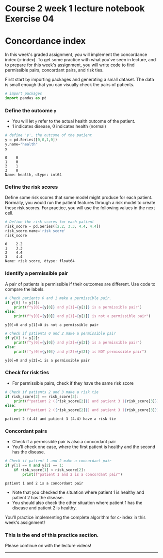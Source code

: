 # Course 2 week 1 lecture notebook Exercise 04
# Concordance index

In this week's graded assignment, you will implement the concordance index (c-index).  To get some practice with what you've seen in lecture, and to prepare for this week's assignment, you will write code to find permissible pairs, concordant pairs, and risk ties.

First start by importing packages and generating a small dataset.  The data is small enough that you can visually check the pairs of patients.


```python
# import packages
import pandas as pd
```

### Define the outcome `y`

- You will let `y` refer to the actual health outcome of the patient.
- 1 indicates disease, 0 indicates health (normal)


```python
# define 'y', the outcome of the patient
y = pd.Series([0,0,1,0])
y.name="health"
y
```




    0    0
    1    0
    2    1
    3    0
    Name: health, dtype: int64



### Define the risk scores
Define some risk scores that some model might produce for each patient.  Normally, you would run the patient features through a risk model to create these risk scores.  For practice, you will use the following values in the next cell.


```python
# Define the risk scores for each patient
risk_score = pd.Series([2.2, 3.3, 4.4, 4.4])
risk_score.name='risk score'
risk_score
```




    0    2.2
    1    3.3
    2    4.4
    3    4.4
    Name: risk score, dtype: float64



### Identify a permissible pair
A pair of patients is permissible if their outcomes are different. Use code to compare the labels.


```python
# Check patients 0 and 1 make a permissible pair.
if y[0] != y[1]:
    print(f"y[0]={y[0]} and y[1]={y[1]} is a permissible pair")
else:
    print(f"y[0]={y[0]} and y[1]={y[1]} is not a permissible pair")
```

    y[0]=0 and y[1]=0 is not a permissible pair



```python
# Check if patients 0 and 2 make a permissible pair
if y[0] != y[2]:
    print(f"y[0]={y[0]} and y[2]={y[2]} is a permissible pair")
else:
    print(f"y[0]={y[0]} and y[2]={y[2]} is NOT permissible pair")
```

    y[0]=0 and y[2]=1 is a permissible pair


### Check for risk ties
- For permissible pairs, check if they have the same risk score


```python
# Check if patients 2 and 3 make a risk tie
if risk_score[2] == risk_score[3]:
    print(f"patient 2 ({risk_score[2]}) and patient 3 ({risk_score[3]}) have a risk tie")
else:
    print(f"patient 2 ({risk_score[2]}) and patient 3 ({risk_score[3]}) DO NOT have a risk tie")
```

    patient 2 (4.4) and patient 3 (4.4) have a risk tie


### Concordant pairs
- Check if a permissible pair is also a concordant pair
- You'll check one case, where the first patient is healthy and the second has the disease.


```python
# Check if patient 1 and 2 make a concordant pair
if y[1] == 0 and y[2] == 1:
    if risk_score[1] < risk_score[2]:
        print(f"patient 1 and 2 is a concordant pair")
```

    patient 1 and 2 is a concordant pair


- Note that you checked the situation where patient 1 is healthy and patient 2 has the disease.
- You should also check the other situation where patient 1 has the disease and patient 2 is healthy.

You'll practice implementing the complete algorithm for c-index in this week's assignment!

### This is the end of this practice section.

Please continue on with the lecture videos!

---
